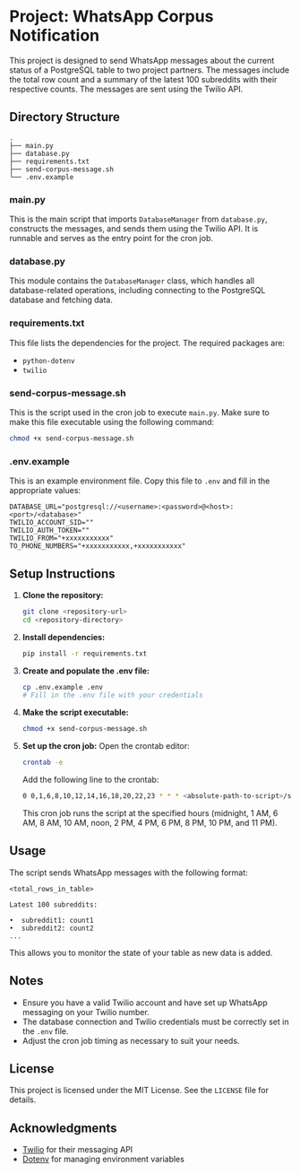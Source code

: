 # Project: WhatsApp Corpus Notification

This project is designed to send WhatsApp messages about the current status of a PostgreSQL table to two project partners. The messages include the total row count and a summary of the latest 100 subreddits with their respective counts. The messages are sent using the Twilio API.

## Directory Structure

```
.
├── main.py
├── database.py
├── requirements.txt
├── send-corpus-message.sh
└── .env.example
```

### main.py

This is the main script that imports `DatabaseManager` from `database.py`, constructs the messages, and sends them using the Twilio API. It is runnable and serves as the entry point for the cron job.

### database.py

This module contains the `DatabaseManager` class, which handles all database-related operations, including connecting to the PostgreSQL database and fetching data.

### requirements.txt

This file lists the dependencies for the project. The required packages are:
- `python-dotenv`
- `twilio`

### send-corpus-message.sh

This is the script used in the cron job to execute `main.py`. Make sure to make this file executable using the following command:

```bash
chmod +x send-corpus-message.sh
```

### .env.example

This is an example environment file. Copy this file to `.env` and fill in the appropriate values:

```
DATABASE_URL="postgresql://<username>:<password>@<host>:<port>/<database>"
TWILIO_ACCOUNT_SID=""
TWILIO_AUTH_TOKEN=""
TWILIO_FROM="+xxxxxxxxxxx"
TO_PHONE_NUMBERS="+xxxxxxxxxxx,+xxxxxxxxxxx"
```

## Setup Instructions

1. **Clone the repository:**
   ```bash
   git clone <repository-url>
   cd <repository-directory>
   ```

2. **Install dependencies:**
   ```bash
   pip install -r requirements.txt
   ```

3. **Create and populate the .env file:**
   ```bash
   cp .env.example .env
   # Fill in the .env file with your credentials
   ```

4. **Make the script executable:**
   ```bash
   chmod +x send-corpus-message.sh
   ```

5. **Set up the cron job:**
   Open the crontab editor:
   ```bash
   crontab -e
   ```
   Add the following line to the crontab:
   ```bash
   0 0,1,6,8,10,12,14,16,18,20,22,23 * * * <absolute-path-to-script>/send-corpus-message.sh
   ```
   This cron job runs the script at the specified hours (midnight, 1 AM, 6 AM, 8 AM, 10 AM, noon, 2 PM, 4 PM, 6 PM, 8 PM, 10 PM, and 11 PM).

## Usage

The script sends WhatsApp messages with the following format:

```
<total_rows_in_table>

Latest 100 subreddits:

•⁠  ⁠subreddit1: count1
•⁠  ⁠subreddit2: count2
...
```

This allows you to monitor the state of your table as new data is added.

## Notes

- Ensure you have a valid Twilio account and have set up WhatsApp messaging on your Twilio number.
- The database connection and Twilio credentials must be correctly set in the `.env` file.
- Adjust the cron job timing as necessary to suit your needs.

## License

This project is licensed under the MIT License. See the `LICENSE` file for details.

## Acknowledgments

- [Twilio](https://www.twilio.com/) for their messaging API
- [Dotenv](https://github.com/theskumar/python-dotenv) for managing environment variables

